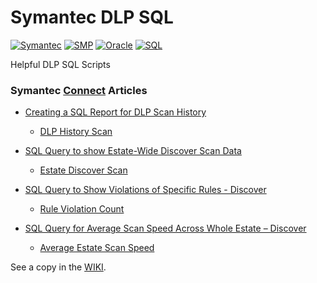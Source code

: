 # Symantec DLP SQL

[![Symantec](https://img.shields.io/badge/tag-symantec-yellow.svg)](https://www.symantec.com/)
[![SMP](https://img.shields.io/badge/tag-dlp-yellow.svg)](https://www.symantec.com/products/dlp)
[![Oracle](https://img.shields.io/badge/tag-oracle-red.svg)](https://www.oracle.com/)
[![SQL](https://img.shields.io/badge/language-sql-green.svg)](https://www.oracle.com/database/technologies/appdev/sql.html)

Helpful DLP SQL Scripts


### Symantec [Connect](https://www.symantec.com/connect/) Articles

- [Creating a SQL Report for DLP Scan History](https://www.symantec.com/connect/articles/creating-sql-report-dlp-scan-history)

  - [DLP History Scan](scripts/DLPHistoryScan.sql)

- [SQL Query to show Estate-Wide Discover Scan Data](https://www.symantec.com/connect/articles/sql-query-show-estate-wide-discover-scan-data)

  - [Estate Discover Scan](scripts/TotalEstateScanned.sql)


- [SQL Query to Show Violations of Specific Rules - Discover](https://www.symantec.com/connect/articles/sql-query-show-violations-specific-rules-discover?list_context_id=3667881&list_context_type=symantec_product)
    - [Rule Violation Count](scripts/RuleViolationCount.sql)

   
    
- [SQL Query for Average Scan Speed Across Whole Estate – Discover](https://www.symantec.com/connect/articles/sql-query-average-scan-speed-across-whole-estate-discover-0)
    
    - [Average Estate Scan Speed](scripts/AverageAverageSpeed.sql)

See a copy in the [WIKI](https://github.com/Protirus/Symantec-DLP-SQL/wiki).